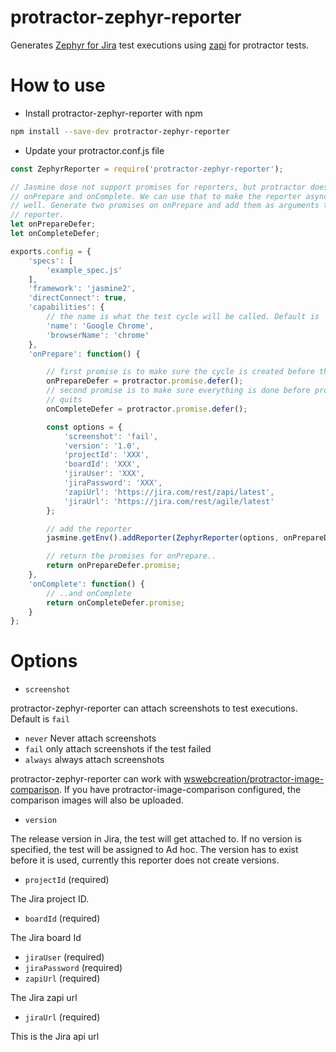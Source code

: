# protractor-zephyr-reporter

Generates [Zephyr for Jira](https://www.getzephyr.com/products/zephyr-for-jira)
test executions using
[zapi](https://marketplace.atlassian.com/plugins/com.thed.zephyr.zapi/server/overview)
for protractor tests.


# How to use

* Install protractor-zephyr-reporter with npm

```bash
npm install --save-dev protractor-zephyr-reporter
```

* Update your protractor.conf.js file

```javascript
const ZephyrReporter = require('protractor-zephyr-reporter');

// Jasmine dose not support promises for reporters, but protractor does for
// onPrepare and onComplete. We can use that to make the reporter async as
// well. Generate two promises on onPrepare and add them as arguments to the
// reporter.
let onPrepareDefer;
let onCompleteDefer;

exports.config = {
    'specs': [
        'example_spec.js'
    ],
    'framework': 'jasmine2',
    'directConnect': true,
    'capabilities': {
        // the name is what the test cycle will be called. Default is 'no name'
        'name': 'Google Chrome',
        'browserName': 'chrome'
    },
    'onPrepare': function() {

        // first promise is to make sure the cycle is created before the tests start.
        onPrepareDefer = protractor.promise.defer();
        // second promise is to make sure everything is done before protractor
        // quits
        onCompleteDefer = protractor.promise.defer();

        const options = {
            'screenshot': 'fail',
            'version': '1.0',
            'projectId': 'XXX',
            'boardId': 'XXX',
            'jiraUser': 'XXX',
            'jiraPassword': 'XXX',
            'zapiUrl': 'https://jira.com/rest/zapi/latest',
            'jiraUrl': 'https://jira.com/rest/agile/latest'
        };

        // add the reporter
        jasmine.getEnv().addReporter(ZephyrReporter(options, onPrepareDefer, onCompleteDefer, browser));

        // return the promises for onPrepare..
        return onPrepareDefer.promise;
    },
    'onComplete': function() {
        // ..and onComplete
        return onCompleteDefer.promise;
    }
};
```

# Options
* `screenshot`

 protractor-zephyr-reporter can attach screenshots to test executions. Default
 is `fail`
 - `never`  Never attach screenshots
 - `fail`   only attach screenshots if the test failed
 - `always` always attach screenshots

 protractor-zephyr-reporter can work with
 [wswebcreation/protractor-image-comparison](https://github.com/wswebcreation/protractor-image-comparison).
 If you have protractor-image-comparison configured, the comparison images will also be
 uploaded.

* `version`

 The release version in Jira, the test will get attached to. If no version is specified,
 the test will be assigned to Ad hoc.
 The version has to exist before it is used, currently this reporter does not
 create versions.

* `projectId` (required)

 The Jira project ID.

* `boardId` (required)

 The Jira board Id

* `jiraUser` (required)
* `jiraPassword` (required)
* `zapiUrl` (required)

 The Jira zapi url

* `jiraUrl` (required)

 This is the Jira api url

